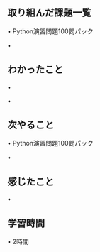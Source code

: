 ## 取り組んだ課題一覧
• Python演習問題100問パック

• 

## わかったこと
• 

• 
## 次やること
•  Python演習問題100問パック

• 

## 感じたこと
• 

## 学習時間
• 2時間